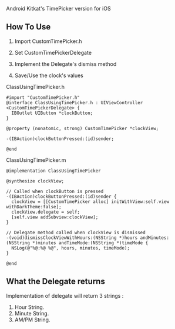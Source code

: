 Android Kitkat's TimePicker version for iOS

How To Use
---------------

1. Import CustomTimePicker.h

2. Set CustomTimePickerDelegate

3. Implement the Delegate's dismiss method

4. Save/Use the clock's values


  
  ClassUsingTimePicker.h
  ```
  #import "CustomTimePicker.h"
  @interface ClassUsingTimePicker.h : UIViewController <CustomTimePickerDelegate> {
    IBOutlet UIButton *clockButton;
  }
  
  @property (nonatomic, strong) CustomTimePicker *clockView;
  
  -(IBAction)clockButtonPressed:(id)sender;
  
  @end
  ```
  
  ClassUsingTimePicker.m
  ```
  @implementation ClassUsingTimePicker
  
  @synthesize clockView;
  
  // Called when clockButton is pressed
  -(IBAction)clockButtonPressed:(id)sender {
    clockView = [[CustomTimePicker alloc] initWithView:self.view withDarkTheme:false];
    clockView.delegate = self;
    [self.view addSubview:clockView];
  }
  
  // Delegate method called when clockView is dismissed
  -(void)dismissClockViewWithHours:(NSString *)hours andMinutes:(NSString *)minutes andTimeMode:(NSString *)timeMode {
    NSLog(@"%@:%@ %@", hours, minutes, timeMode);
  }
  
  @end
  ```

What the Delegate returns
-------------------------

Implementation of delegate will return 3 strings :

1. Hour String.
2. Minute String.
3. AM/PM String.
